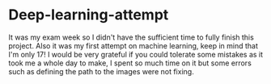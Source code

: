 # Deep-learning-attempt
It was my exam week so I didn't have the sufficient time to fully finish this project. Also it was my first attempt on machine learning, keep in mind that I'm only 17! I would be very grateful if you could tolerate some mistakes as it took me a whole day to make, I spent so much time on it but some errors such as defining the path to the images were not fixing.
